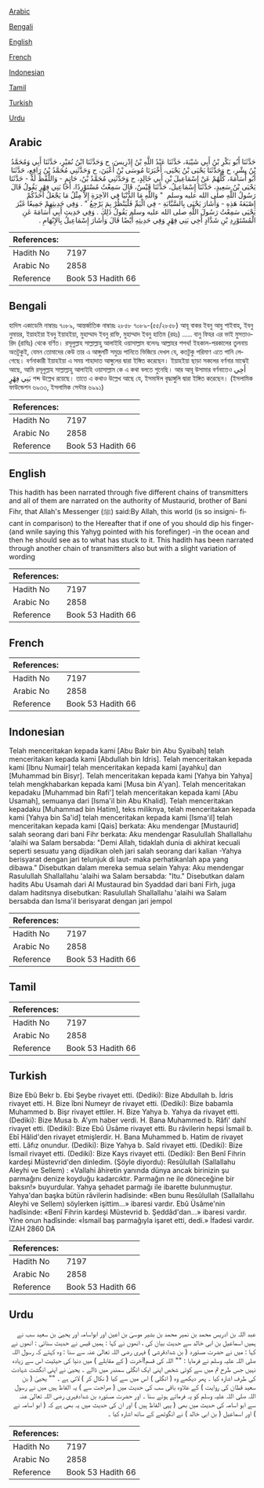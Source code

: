 [Arabic](#arabic)

[Bengali](#bengali)

[English](#english)

[French](#french)

[Indonesian](#indonesian)

[Tamil](#tamil)

[Turkish](#turkish)

[Urdu](#urdu)

## Arabic


<div dir="rtl" lang="ar" style={{fontSize:'larger',backgroundColor:'#f8f9fa',padding:20}}>
حَدَّثَنَا أَبُو بَكْرِ بْنُ أَبِي شَيْبَةَ، حَدَّثَنَا عَبْدُ اللَّهِ بْنُ إِدْرِيسَ، ح وَحَدَّثَنَا ابْنُ نُمَيْرٍ، حَدَّثَنَا أَبِي وَمُحَمَّدُ بْنُ بِشْرٍ، ح وَحَدَّثَنَا يَحْيَى بْنُ يَحْيَى، أَخْبَرَنَا مُوسَى بْنُ أَعْيَنَ، ح وَحَدَّثَنِي مُحَمَّدُ بْنُ رَافِعٍ، حَدَّثَنَا أَبُو أُسَامَةَ، كُلُّهُمْ عَنْ إِسْمَاعِيلَ بْنِ أَبِي خَالِدٍ، ح وَحَدَّثَنِي مُحَمَّدُ بْنُ، حَاتِمٍ - وَاللَّفْظُ لَهُ - حَدَّثَنَا يَحْيَى بْنُ سَعِيدٍ، حَدَّثَنَا إِسْمَاعِيلُ، حَدَّثَنَا قَيْسٌ، قَالَ سَمِعْتُ مُسْتَوْرِدًا، أَخَا بَنِي فِهْرٍ يَقُولُ قَالَ رَسُولُ اللَّهِ صلى الله عليه وسلم ‏ "‏ وَاللَّهِ مَا الدُّنْيَا فِي الآخِرَةِ إِلاَّ مِثْلُ مَا يَجْعَلُ أَحَدُكُمْ إِصْبَعَهُ هَذِهِ - وَأَشَارَ يَحْيَى بِالسَّبَّابَةِ - فِي الْيَمِّ فَلْيَنْظُرْ بِمَ يَرْجِعُ ‏"‏ ‏.‏ وَفِي حَدِيثِهِمْ جَمِيعًا غَيْرَ يَحْيَى سَمِعْتُ رَسُولَ اللَّهِ صلى الله عليه وسلم يَقُولُ ذَلِكَ ‏.‏ وَفِي حَدِيثِ أَبِي أُسَامَةَ عَنِ الْمُسْتَوْرِدِ بْنِ شَدَّادٍ أَخِي بَنِي فِهْرٍ وَفِي حَدِيثِهِ أَيْضًا قَالَ وَأَشَارَ إِسْمَاعِيلُ بِالإِبْهَامِ ‏.‏
</div>
<div style={{backgroundColor:'#f8f9fa',padding:20, marginBottom: 10}}><table> <thead> <tr> <th>References:</th> <th></th> </tr> </thead> <tbody><tr><td>Hadith No</td><td>7197</td></tr><tr><td>Arabic No</td><td>2858</td></tr><tr><td>Reference</td><td>Book 53 Hadith 66</td></tr></tbody></table></div>

## Bengali


<div dir="ltr" lang="bn" style={{fontSize:'larger',backgroundColor:'#f8f9fa',padding:20}}>
হাদিস একাডেমি নাম্বারঃ ৭০৮৯, আন্তর্জাতিক নাম্বারঃ ২৮৫৮ ৭০৮৯-(৫৫/২৮৫৮) আবূ বাকর ইবনু আবু শাইবাহ, ইবনু নুমায়র, ইয়াহইয়া ইবনু ইয়াহইয়া, মুহাম্মাদ ইবনু রাফি, মুহাম্মাদ ইবনু হাতিম (রহঃ) ..... বানু ফিহর এর ভাই মুসতাওরিদ (রাযিঃ) থেকে বর্ণিত। রসূলুল্লাহ সাল্লাল্লাহু আলাইহি ওয়াসাল্লাম বলেনঃ আল্লাহর শপথ! ইহকাল-পরকালের তুলনায় অতটুকুই, যেমন তোমাদের কেউ তার এ আঙ্গুলটি সমুদ্রে পানিতে ভিজিয়ে দেখল যে, কতটুকু পরিমাণ এতে পানি লেগেছে। বর্ণনাকারী ইয়াহইয়া এ সময় শাহাদাত আঙ্গুলের দ্বারা ইঙ্গিত করেছেন। ইয়াহইয়া ছাড়া সকলের বর্ণনার মাঝেই আছে, আমি রসূলুল্লাহ সাল্লাল্লাহু আলাইহি ওয়াসাল্লাম কে এ কথা বলতে শুনেছি। আর আবূ উসামার বর্ণনাতেও أَخِي بَنِي فِهْرٍ শব্দ উল্লেখ রয়েছে। তাতে এ কথাও উল্লেখ আছে যে, ইসমাঈল বৃদ্ধাঙ্গুলি দ্বারা ইঙ্গিত করেছেন। (ইসলামিক ফাউন্ডেশন ৬৯৩৩, ইসলামিক সেন্টার ৬৯৯১)
</div>
<div style={{backgroundColor:'#f8f9fa',padding:20, marginBottom: 10}}><table> <thead> <tr> <th>References:</th> <th></th> </tr> </thead> <tbody><tr><td>Hadith No</td><td>7197</td></tr><tr><td>Arabic No</td><td>2858</td></tr><tr><td>Reference</td><td>Book 53 Hadith 66</td></tr></tbody></table></div>

## English


<div dir="ltr" lang="en" style={{fontSize:'larger',backgroundColor:'#f8f9fa',padding:20}}>
This hadith has been narrated through five different chains of transmitters and all of them are narrated on the authority of Mustaurid, brother of Bani Fihr, that Allah's Messenger (ﷺ) said:By Allah, this world (is so insigni- ficant in comparison) to the Hereafter that if one of you should dip his finger- (and wnile saying this Yahyg pointed with his forefinger) -in the ocean and then he should see as to what has stuck to it. This hadith has been narrated through another chain of transmitters also but with a slight variation of wording
</div>
<div style={{backgroundColor:'#f8f9fa',padding:20, marginBottom: 10}}><table> <thead> <tr> <th>References:</th> <th></th> </tr> </thead> <tbody><tr><td>Hadith No</td><td>7197</td></tr><tr><td>Arabic No</td><td>2858</td></tr><tr><td>Reference</td><td>Book 53 Hadith 66</td></tr></tbody></table></div>

## French


<div dir="ltr" lang="fr" style={{fontSize:'larger',backgroundColor:'#f8f9fa',padding:20}}>

</div>
<div style={{backgroundColor:'#f8f9fa',padding:20, marginBottom: 10}}><table> <thead> <tr> <th>References:</th> <th></th> </tr> </thead> <tbody><tr><td>Hadith No</td><td>7197</td></tr><tr><td>Arabic No</td><td>2858</td></tr><tr><td>Reference</td><td>Book 53 Hadith 66</td></tr></tbody></table></div>

## Indonesian


<div dir="ltr" lang="id" style={{fontSize:'larger',backgroundColor:'#f8f9fa',padding:20}}>
Telah menceritakan kepada kami [Abu Bakr bin Abu Syaibah] telah menceritakan kepada kami [Abdullah bin Idris]. Telah menceritakan kepada kami [Ibnu Numair] telah menceritakan kepada kami [ayahku] dan [Muhammad bin Bisyr]. Telah menceritakan kepada kami [Yahya bin Yahya] telah mengkhabarkan kepada kami [Musa bin A'yan]. Telah menceritakan kepadaku [Muhammad bin Rafi'] telah menceritakan kepada kami [Abu Usamah], semuanya dari [Isma'il bin Abu Khalid]. Telah menceritakan kepadaku [Muhammad bin Hatim], teks miliknya, telah menceritakan kepada kami [Yahya bin Sa'id] telah menceritakan kepada kami [Isma'il] telah menceritakan kepada kami [Qais] berkata: Aku mendengar [Mustaurid] salah seorang dari bani Fihr berkata: Aku mendengar Rasulullah Shallallahu 'alaihi wa Salam bersabda: "Demi Allah, tidaklah dunia di akhirat kecuali seperti sesuatu yang dijadikan oleh jari salah seorang dari kalian -Yahya berisyarat dengan jari telunjuk di laut- maka perhatikanlah apa yang dibawa." Disebutkan dalam mereka semua selain Yahya: Aku mendengar Rasulullah Shallallahu 'alaihi wa Salam bersabda: "Itu." Disebutkan dalam hadits Abu Usamah dari Al Mustaurad bin Syaddad dari bani Firh, juga dalam haditsnya disebutkan: Rasulullah Shallallahu 'alaihi wa Salam bersabda dan Isma'il berisyarat dengan jari jempol
</div>
<div style={{backgroundColor:'#f8f9fa',padding:20, marginBottom: 10}}><table> <thead> <tr> <th>References:</th> <th></th> </tr> </thead> <tbody><tr><td>Hadith No</td><td>7197</td></tr><tr><td>Arabic No</td><td>2858</td></tr><tr><td>Reference</td><td>Book 53 Hadith 66</td></tr></tbody></table></div>

## Tamil


<div dir="ltr" lang="ta" style={{fontSize:'larger',backgroundColor:'#f8f9fa',padding:20}}>

</div>
<div style={{backgroundColor:'#f8f9fa',padding:20, marginBottom: 10}}><table> <thead> <tr> <th>References:</th> <th></th> </tr> </thead> <tbody><tr><td>Hadith No</td><td>7197</td></tr><tr><td>Arabic No</td><td>2858</td></tr><tr><td>Reference</td><td>Book 53 Hadith 66</td></tr></tbody></table></div>

## Turkish


<div dir="ltr" lang="tr" style={{fontSize:'larger',backgroundColor:'#f8f9fa',padding:20}}>
Bize Ebû Bekr b. Ebi Şeybe rivayet etti. (Dediki): Bize Abdullah b. İdris rivayet etti. H. Bize îbni Numeyr de rivayet etti. (Dediki): Bize babamla Muhammed b. Bişr rivayet ettiler. H. Bize Yahya b. Yahya da rivayet etti. (Dediki): Bize Musa b. A'ym haber verdi. H. Bana Muhammed b. Râfi' dahî rivayet etti. (Dediki): Bize Ebû Üsâme rivayet etti. Bu râvilerin hepsi İsmail b. Ebî Hâlid'den rivayet etmişlerdir. H. Bana Muhammed b. Hatim de rivayet etti. Lâfız onundur. (Dediki): Bize Yahya b. Saîd rivayet etti. (Dediki): Bize İsmail rivayet etti. (Dediki): Bize Kays rivayet etti. (Dediki): Ben Benî Fihrin kardeşi Müstevrid'den dinledim. (Şöyle diyordu): Resûlullah (Sallallahu Aleyhi ve Sellem) : «Vallahi âhiretin yanında dünya ancak birinizin şu parmağını denize koyduğu kadarcıktır. Parmağın ne ile döneceğine bir baksın!» buyurdular. Yahya şehadet parmağı ile ibarette bulunmuştur. Yahya'dan başka bütün râvilerin hadîsinde: «Ben bunu Resûlullah (Sallallahu Aleyhi ve Sellem) söylerken işittim...» ibaresi vardır. Ebû Üsâme'nin hadîsinde: «Benî Fihrin kardeşi Müstevrid b. Şeddâd'dan...» ibaresi vardır. Yine onun hadîsinde: «İsmail baş parmağıyla işaret etti, dedi.» İfadesi vardır. İZAH 2860 DA
</div>
<div style={{backgroundColor:'#f8f9fa',padding:20, marginBottom: 10}}><table> <thead> <tr> <th>References:</th> <th></th> </tr> </thead> <tbody><tr><td>Hadith No</td><td>7197</td></tr><tr><td>Arabic No</td><td>2858</td></tr><tr><td>Reference</td><td>Book 53 Hadith 66</td></tr></tbody></table></div>

## Urdu


<div dir="rtl" lang="ur" style={{fontSize:'larger',backgroundColor:'#f8f9fa',padding:20}}>
عبد اللہ بن ادریس محمد بن نمیر محمد بن بشیر موسیٰ بن اعین اور ابواسامہ اور یحییٰ بن سعید سب نے ہمیں اسماعیل بن ابی خالد سے حدیث بیان کی ، انھوں نے کہا : ہمیں قیس نے حدیث سنائی : انھوں نے کہا : میں نے حضرت مستورد ( بن شدادقرشی ) فہری رضی اللہ تعالیٰ عنہ سے سنا : وہ کہتے کہ رسول اللہ صلی اللہ علیہ وسلم نے فرمایا : "" اللہ کی قسم!آخرت ( کے مقابلے ) میں دنیا کی حیثیت اس سے زیادہ نہیں جس طرح تم میں سے کوئی شخص اپنی ایک انگلی سمندر میں ڈالے ۔ یحییٰ نے اپنی انگشت شہادت کی طرف اشارہ کیا ۔ پھر دیکھے وہ ( انگلی ) اس میں سے کیا ( نکال کر ) لاتی ہے ۔ "" یحییٰ ( بن سعید قطان کی روایت ) کے علاوہ باقی سب کی حدیث میں ( صراحت سے ) یہ الفاظ ہیں میں نے رسول اللہ صلی اللہ علیہ وسلم کو یہ فرماتے ہوئے سنا ۔ اور حضرت مستورد بن شدادفہری رضی اللہ تعالیٰ عنہ سے ابو اسامہ کی حدیث میں بھی ( یہی الفاظ ہیں ) اور ان کی حدیث میں یہ بھی ہے کہ ( ابو اسامہ نے ) اور اسماعیل ( بن ابی خالد ) نے انگوٹھے کے ساتھ اشارہ کیا ۔
</div>
<div style={{backgroundColor:'#f8f9fa',padding:20, marginBottom: 10}}><table> <thead> <tr> <th>References:</th> <th></th> </tr> </thead> <tbody><tr><td>Hadith No</td><td>7197</td></tr><tr><td>Arabic No</td><td>2858</td></tr><tr><td>Reference</td><td>Book 53 Hadith 66</td></tr></tbody></table></div>